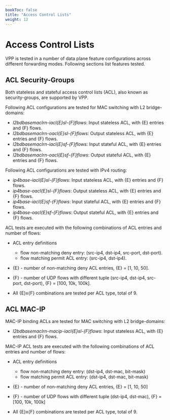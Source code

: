 ```yaml
---
bookToc: false
title: "Access Control Lists"
weight: 12
---
```


# Access Control Lists

VPP is tested in a number of data plane feature configurations across
different forwarding modes. Following sections list features tested.

## ACL Security-Groups

Both stateless and stateful access control lists (ACL), also known as
security-groups, are supported by VPP.

Following ACL configurations are tested for MAC switching with L2
bridge-domains:

- *l2bdbasemaclrn-iacl{E}sl-{F}flows*: Input stateless ACL, with {E}
  entries and {F} flows.
- *l2bdbasemaclrn-oacl{E}sl-{F}flows*: Output stateless ACL, with {E}
  entries and {F} flows.
- *l2bdbasemaclrn-iacl{E}sf-{F}flows*: Input stateful ACL, with {E}
  entries and {F} flows.
- *l2bdbasemaclrn-oacl{E}sf-{F}flows*: Output stateful ACL, with {E}
  entries and {F} flows.

Following ACL configurations are tested with IPv4 routing:

- *ip4base-iacl{E}sl-{F}flows*: Input stateless ACL, with {E} entries
  and {F} flows.
- *ip4base-oacl{E}sl-{F}flows*: Output stateless ACL, with {E} entries
  and {F} flows.
- *ip4base-iacl{E}sf-{F}flows*: Input stateful ACL, with {E} entries and
  {F} flows.
- *ip4base-oacl{E}sf-{F}flows*: Output stateful ACL, with {E} entries
  and {F} flows.

ACL tests are executed with the following combinations of ACL entries
and number of flows:

- ACL entry definitions

  - flow non-matching deny entry: (src-ip4, dst-ip4, src-port, dst-port).
  - flow matching permit ACL entry: (src-ip4, dst-ip4).

- {E} - number of non-matching deny ACL entries, {E} = [1, 10, 50].
- {F} - number of UDP flows with different tuple (src-ip4, dst-ip4,
  src-port, dst-port), {F} = [100, 10k, 100k].
- All {E}x{F} combinations are tested per ACL type, total of 9.

## ACL MAC-IP

MAC-IP binding ACLs are tested for MAC switching with L2 bridge-domains:

- *l2bdbasemaclrn-macip-iacl{E}sl-{F}flows*: Input stateless ACL, with
  {E} entries and {F} flows.

MAC-IP ACL tests are executed with the following combinations of ACL
entries and number of flows:

- ACL entry definitions

  - flow non-matching deny entry: (dst-ip4, dst-mac, bit-mask)
  - flow matching permit ACL entry: (dst-ip4, dst-mac, bit-mask)

- {E} - number of non-matching deny ACL entries, {E} = [1, 10, 50]
- {F} - number of UDP flows with different tuple (dst-ip4, dst-mac),
  {F} = [100, 10k, 100k]
- All {E}x{F} combinations are tested per ACL type, total of 9.
